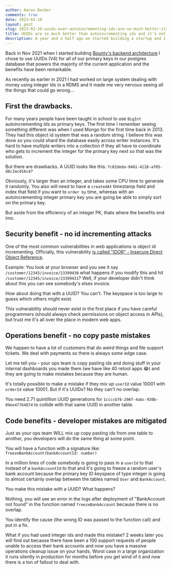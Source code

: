 ```yaml
---
author: Aaron Decker
comments: true
date: 2023-02-10
layout: post
slug: 2023-02-26-uuids-over-autoincrementing-ids-are-so-much-better-its-not-even-close
title: UUIDs are so much better than autoincrementing ids and it's not even close
description: A year and a half ago we started building a startup and I chose to use UUIDs as primary keys and it turned out to be such a good choice.
---
```


Back in Nov 2021 when I started building [Bounty's backend architecture](https://www.bounty.co/) I chose to use UUIDs (V4) for all of our primary keys in our postgres database that powers the majority of the current application and the benefits have been remarkable.

As recently as earlier in 2021 I had worked on large system dealing with money using integer Ids in a RDMS and it made me very nervous seeing all the things that could go wrong...

## First the drawbacks.

For many years people have been taught in school to use `BigInt` autoincrementing Ids as primary keys. The first time I remember seeing something different was when I used Mongo for the first time back in 2013. They had this object id system that was a random string. I believe this was done so you could shard the database easily across writer instances. It's hard to have multiple writers into a collection if they all have to coordinate who gets to increment the integer for the primary key next so that was the solution.

But there are drawbacks. A UUID looks like this: `7c82deda-9461-4128-af05-d8c3acd16c47`

Obviously, it's larger than an integer, and takes some CPU time to generate it randomly. You also will need to have a `createdAt` timestamp field and index that field if you want to `order by` time, whereas with an autoincrementing integer primary key you are going be able to simply sort on the primary key.

But aside from the efficiency of an integer PK, thats where the benefits end imo.

## Security benefit - no id incrementing attacks

One of the most common vulnerabilities in web applications is object id incrementing. Officially, this vulnerability [is called "IDOR" - Insecure Direct Object Reference](https://cheatsheetseries.owasp.org/cheatsheets/Insecure_Direct_Object_Reference_Prevention_Cheat_Sheet.html). 

Example: You look at your browser and you see it say `/customer/12345/invoice/23399430` what happens if you modify this and hit `/customer/12345/invoice/23399431`? Well, if your developer didn't think about this you can see somebody's elses invoice.

How about doing that with a UUID? You can't. The keyspace is too large to guess which others might exist.

This vulnerability should never exist in the first place if you have careful programmers (should always check permissions on object access in APIs), but trust me it's all over the place in modern web apps.

## Operations benefit - no copy paste mistakes

We happen to have a lot of customers that do weird things and file support tickets. We deal with payments so there is always some edge case.

Let me tell you - your ops team is copy pasting ids and doing stuff in your internal dashboards you made them (we have like 40 retool apps 😂) and they are going to make mistakes because they are human.

It's totally possible to make a mistake if they mix up `userId` value 10001 with `orderId` value 10001. But if it's UUIDs? No they can't no overlap.

You need 2.71 quintillion UUID generations for `1ccccb76-206f-4abc-930b-09ee47764874` to collide with that same UUID in another table.

## Code benefits - developer mistakes are mitigated

Just as your ops team WILL mix up copy pasting ids from one table to another, you developers will do the same thing at some point.

You will have a function with a signature like: `freezeBankAccount(bankAccountId: number)`

In a million lines of code somebody is going to pass in a `userId` to that instead of a `bankAccountId` to that and it's going to freeze a random user's bank account because the primary key ID keyspace of type integer is going to almost certainly overlap between the tables named `User` and `BankAccount`.

You make this mistake with a UUID? What happens?

Nothing, you will see an error in the logs after deployment of "BankAccount not found" in the function named `freezeBankAccount` because there is no overlap.

You identify the cause (the wrong ID was passed to the function call) and put in a fix.

What if you had used integer ids and made this mistake? 2 weeks later you will find out because there have been a 100 support requests of people unable to access their bank accounts and now you have a massive operations cleanup issue on your hands. Worst case in a large organization it runs silently in production for months before you get wind of it and now there is a ton of fallout to deal with.
